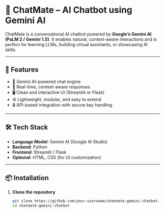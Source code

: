 # 🤖 ChatMate – AI Chatbot using Gemini AI

ChatMate is a conversational AI chatbot powered by **Google’s Gemini AI (PaLM 2 / Gemini 1.5)**. It enables natural, context-aware interactions and is perfect for learning LLMs, building virtual assistants, or showcasing AI skills.

---

## 🚀 Features

- 🤖 Gemini AI-powered chat engine
- 💬 Real-time, context-aware responses
- 🖥️ Clean and interactive UI (Streamlit or Flask)
- ⚙️ Lightweight, modular, and easy to extend
- 🔒 API-based integration with secure key handling

---

## 🛠️ Tech Stack

- **Language Model**: Gemini AI (Google AI Studio)
- **Backend**: Python
- **Frontend**: Streamlit / Flask
- **Optional**: HTML, CSS (for UI customization)

---

## 📦 Installation

1. **Clone the repository**
   ```bash
   git clone https://github.com/your-username/chatmate-gemini-chatbot.git
   cd chatmate-gemini-chatbot
